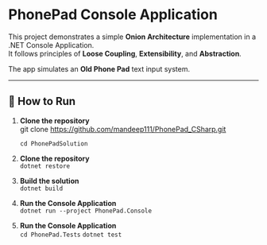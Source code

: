# PhonePad Console Application

This project demonstrates a simple **Onion Architecture** implementation in a .NET Console Application.  
It follows principles of **Loose Coupling**, **Extensibility**, and **Abstraction**.  

The app simulates an **Old Phone Pad** text input system.

---


## 🚀 How to Run

1. **Clone the repository**  
   git clone https://github.com/mandeep111/PhonePad_CSharp.git
   
   ```cd PhonePadSolution```

2. **Clone the repository**  
    ```dotnet restore```

3. **Build the solution**  
    ```dotnet build```

4. **Run the Console Application**  
    ```dotnet run --project PhonePad.Console ```

4. **Run the Console Application**  
    ```cd PhonePad.Tests```
    ```dotnet test```
